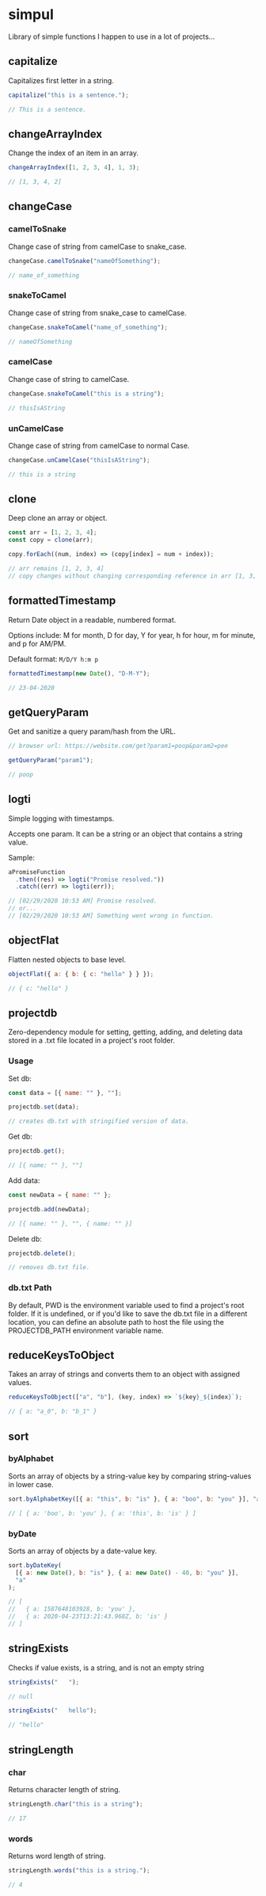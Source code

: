 # simpul

Library of simple functions I happen to use in a lot of projects...

## capitalize

Capitalizes first letter in a string.

```javascript
capitalize("this is a sentence.");

// This is a sentence.
```

## changeArrayIndex

Change the index of an item in an array.

```javascript
changeArrayIndex([1, 2, 3, 4], 1, 3);

// [1, 3, 4, 2]
```

## changeCase

### camelToSnake

Change case of string from camelCase to snake_case.

```javascript
changeCase.camelToSnake("nameOfSomething");

// name_of_something
```

### snakeToCamel

Change case of string from snake_case to camelCase.

```javascript
changeCase.snakeToCamel("name_of_something");

// nameOfSomething
```

### camelCase

Change case of string to camelCase.

```javascript
changeCase.snakeToCamel("this is a string");

// thisIsAString
```

### unCamelCase

Change case of string from camelCase to normal Case.

```javascript
changeCase.unCamelCase("thisIsAString");

// this is a string
```

## clone

Deep clone an array or object.

```javascript
const arr = [1, 2, 3, 4];
const copy = clone(arr);

copy.forEach((num, index) => (copy[index] = num + index));

// arr remains [1, 2, 3, 4]
// copy changes without changing corresponding reference in arr [1, 3, 5, 7]
```

## formattedTimestamp

Return Date object in a readable, numbered format.

Options include: M for month, D for day, Y for year, h for hour, m for minute, and p for AM/PM.

Default format: `M/D/Y h:m p`

```javascript
formattedTimestamp(new Date(), "D-M-Y");

// 23-04-2020
```

## getQueryParam

Get and sanitize a query param/hash from the URL.

```javascript
// browser url: https://website.com/get?param1=poop&param2=pee

getQueryParam("param1");

// poop
```

## logti

Simple logging with timestamps.

Accepts one param. It can be a string or an object that contains a string value.

Sample:

```javascript
aPromiseFunction
  .then((res) => logti("Promise resolved."))
  .catch((err) => logti(err));

// [02/29/2020 10:53 AM] Promise resolved.
// or...
// [02/29/2020 10:53 AM] Something went wrong in function.
```

## objectFlat

Flatten nested objects to base level.

```javascript
objectFlat({ a: { b: { c: "hello" } } });

// { c: "hello" }
```

## projectdb

Zero-dependency module for setting, getting, adding, and deleting data stored in a .txt file located in a project's root folder.

### Usage

Set db:

```javascript
const data = [{ name: "" }, ""];

projectdb.set(data);

// creates db.txt with stringified version of data.
```

Get db:

```javascript
projectdb.get();

// [{ name: "" }, ""]
```

Add data:

```javascript
const newData = { name: "" };

projectdb.add(newData);

// [{ name: "" }, "", { name: "" }]
```

Delete db:

```javascript
projectdb.delete();

// removes db.txt file.
```

### db.txt Path

By default, PWD is the environment variable used to find a project's root folder. If it is undefined, or if you'd like to save the db.txt file in a different location, you can define an absolute path to host the file using the PROJECTDB_PATH environment variable name.

## reduceKeysToObject

Takes an array of strings and converts them to an object with assigned values.

```javascript
reduceKeysToObject(["a", "b"], (key, index) => `${key}_${index}`);

// { a: "a_0", b: "b_1" }
```

## sort

### byAlphabet

Sorts an array of objects by a string-value key by comparing string-values in lower case.

```javascript
sort.byAlphabetKey([{ a: "this", b: "is" }, { a: "boo", b: "you" }], "a");

// [ { a: 'boo', b: 'you' }, { a: 'this', b: 'is' } ]
```

### byDate

Sorts an array of objects by a date-value key.

```javascript
sort.byDateKey(
  [{ a: new Date(), b: "is" }, { a: new Date() - 40, b: "you" }],
  "a"
);

// [
//   { a: 1587648103928, b: 'you' },
//   { a: 2020-04-23T13:21:43.968Z, b: 'is' }
// ]
```

## stringExists

Checks if value exists, is a string, and is not an empty string

```javascript
stringExists("   ");

// null

stringExists("   hello");

// "hello"
```

## stringLength

### char

Returns character length of string.

```javascript
stringLength.char("this is a string");

// 17
```

### words

Returns word length of string.

```javascript
stringLength.words("this is a string.");

// 4
```
